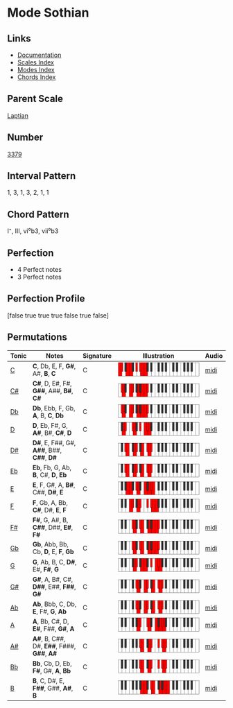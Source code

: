 # Mode Sothian

## Links

- [Documentation](README.md)
- [Scales Index](Scales.md)
- [Modes Index](Modes.md)
- [Chords Index](Chords.md)

## Parent Scale

[Laptian](ScaleLaptian.md)

## Number

[3379](https://ianring.com/musictheory/scales/3379)

## Interval Pattern

1, 3, 1, 3, 2, 1, 1

## Chord Pattern

I⁺, III, vi⁰b3, vii⁰b3

## Perfection

- 4 Perfect notes
- 3 Perfect notes

## Perfection Profile

[false true true true false true false]

## Permutations

| Tonic | Notes | Signature | Illustration | Audio |
|-------|-------|-----------|--------------|-------|
| [C](ModeCNaturalSothian.md) | **C**, Db, E, F, **G#**, A#, **B**, **C** | C | ![CNaturalSothian](ModeCNaturalSothian.png) | [midi](https://github.com/edipermadi/music/blob/main/docs/ModeCNaturalSothian.mid?raw=true) |
| [C#](ModeCSharpSothian.md) | **C#**, D, E#, F#, **G##**, A##, **B#**, **C#** | C | ![CSharpSothian](ModeCSharpSothian.png) | [midi](https://github.com/edipermadi/music/blob/main/docs/ModeCSharpSothian.mid?raw=true) |
| [Db](ModeDFlatSothian.md) | **Db**, Ebb, F, Gb, **A**, B, **C**, **Db** | C | ![DFlatSothian](ModeDFlatSothian.png) | [midi](https://github.com/edipermadi/music/blob/main/docs/ModeDFlatSothian.mid?raw=true) |
| [D](ModeDNaturalSothian.md) | **D**, Eb, F#, G, **A#**, B#, **C#**, **D** | C | ![DNaturalSothian](ModeDNaturalSothian.png) | [midi](https://github.com/edipermadi/music/blob/main/docs/ModeDNaturalSothian.mid?raw=true) |
| [D#](ModeDSharpSothian.md) | **D#**, E, F##, G#, **A##**, B##, **C##**, **D#** | C | ![DSharpSothian](ModeDSharpSothian.png) | [midi](https://github.com/edipermadi/music/blob/main/docs/ModeDSharpSothian.mid?raw=true) |
| [Eb](ModeEFlatSothian.md) | **Eb**, Fb, G, Ab, **B**, C#, **D**, **Eb** | C | ![EFlatSothian](ModeEFlatSothian.png) | [midi](https://github.com/edipermadi/music/blob/main/docs/ModeEFlatSothian.mid?raw=true) |
| [E](ModeENaturalSothian.md) | **E**, F, G#, A, **B#**, C##, **D#**, **E** | C | ![ENaturalSothian](ModeENaturalSothian.png) | [midi](https://github.com/edipermadi/music/blob/main/docs/ModeENaturalSothian.mid?raw=true) |
| [F](ModeFNaturalSothian.md) | **F**, Gb, A, Bb, **C#**, D#, **E**, **F** | C | ![FNaturalSothian](ModeFNaturalSothian.png) | [midi](https://github.com/edipermadi/music/blob/main/docs/ModeFNaturalSothian.mid?raw=true) |
| [F#](ModeFSharpSothian.md) | **F#**, G, A#, B, **C##**, D##, **E#**, **F#** | C | ![FSharpSothian](ModeFSharpSothian.png) | [midi](https://github.com/edipermadi/music/blob/main/docs/ModeFSharpSothian.mid?raw=true) |
| [Gb](ModeGFlatSothian.md) | **Gb**, Abb, Bb, Cb, **D**, E, **F**, **Gb** | C | ![GFlatSothian](ModeGFlatSothian.png) | [midi](https://github.com/edipermadi/music/blob/main/docs/ModeGFlatSothian.mid?raw=true) |
| [G](ModeGNaturalSothian.md) | **G**, Ab, B, C, **D#**, E#, **F#**, **G** | C | ![GNaturalSothian](ModeGNaturalSothian.png) | [midi](https://github.com/edipermadi/music/blob/main/docs/ModeGNaturalSothian.mid?raw=true) |
| [G#](ModeGSharpSothian.md) | **G#**, A, B#, C#, **D##**, E##, **F##**, **G#** | C | ![GSharpSothian](ModeGSharpSothian.png) | [midi](https://github.com/edipermadi/music/blob/main/docs/ModeGSharpSothian.mid?raw=true) |
| [Ab](ModeAFlatSothian.md) | **Ab**, Bbb, C, Db, **E**, F#, **G**, **Ab** | C | ![AFlatSothian](ModeAFlatSothian.png) | [midi](https://github.com/edipermadi/music/blob/main/docs/ModeAFlatSothian.mid?raw=true) |
| [A](ModeANaturalSothian.md) | **A**, Bb, C#, D, **E#**, F##, **G#**, **A** | C | ![ANaturalSothian](ModeANaturalSothian.png) | [midi](https://github.com/edipermadi/music/blob/main/docs/ModeANaturalSothian.mid?raw=true) |
| [A#](ModeASharpSothian.md) | **A#**, B, C##, D#, **E##**, F###, **G##**, **A#** | C | ![ASharpSothian](ModeASharpSothian.png) | [midi](https://github.com/edipermadi/music/blob/main/docs/ModeASharpSothian.mid?raw=true) |
| [Bb](ModeBFlatSothian.md) | **Bb**, Cb, D, Eb, **F#**, G#, **A**, **Bb** | C | ![BFlatSothian](ModeBFlatSothian.png) | [midi](https://github.com/edipermadi/music/blob/main/docs/ModeBFlatSothian.mid?raw=true) |
| [B](ModeBNaturalSothian.md) | **B**, C, D#, E, **F##**, G##, **A#**, **B** | C | ![BNaturalSothian](ModeBNaturalSothian.png) | [midi](https://github.com/edipermadi/music/blob/main/docs/ModeBNaturalSothian.mid?raw=true) |
